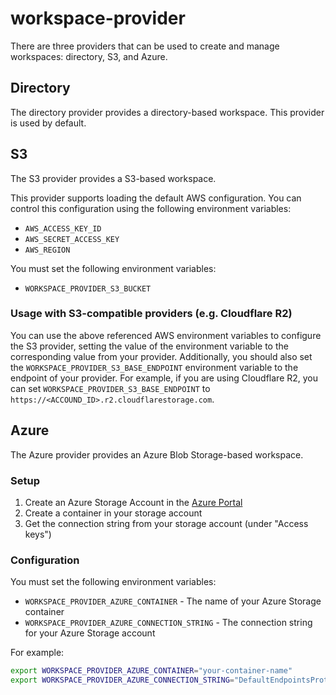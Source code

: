# workspace-provider

There are three providers that can be used to create and manage workspaces: directory, S3, and Azure.

## Directory

The directory provider provides a directory-based workspace. This provider is used by default.

## S3

The S3 provider provides a S3-based workspace.

This provider supports loading the default AWS configuration. You can control this configuration using the following environment variables:
- `AWS_ACCESS_KEY_ID`
- `AWS_SECRET_ACCESS_KEY`
- `AWS_REGION`

You must set the following environment variables:
- `WORKSPACE_PROVIDER_S3_BUCKET`

### Usage with S3-compatible providers (e.g. Cloudflare R2)

You can use the above referenced AWS environment variables to configure the S3 provider, setting the value of the environment variable to the corresponding value from your provider.
Additionally, you should also set the `WORKSPACE_PROVIDER_S3_BASE_ENDPOINT` environment variable to the endpoint of your provider. For example, if you are using Cloudflare R2, you can set `WORKSPACE_PROVIDER_S3_BASE_ENDPOINT` to `https://<ACCOUND_ID>.r2.cloudflarestorage.com`.

## Azure

The Azure provider provides an Azure Blob Storage-based workspace.

### Setup

1. Create an Azure Storage Account in the [Azure Portal](https://portal.azure.com)
2. Create a container in your storage account
3. Get the connection string from your storage account (under "Access keys")

### Configuration

You must set the following environment variables:
- `WORKSPACE_PROVIDER_AZURE_CONTAINER` - The name of your Azure Storage container
- `WORKSPACE_PROVIDER_AZURE_CONNECTION_STRING` - The connection string for your Azure Storage account

For example:
```bash
export WORKSPACE_PROVIDER_AZURE_CONTAINER="your-container-name"
export WORKSPACE_PROVIDER_AZURE_CONNECTION_STRING="DefaultEndpointsProtocol=https;AccountName=...;AccountKey=...;EndpointSuffix=core.windows.net"
```
